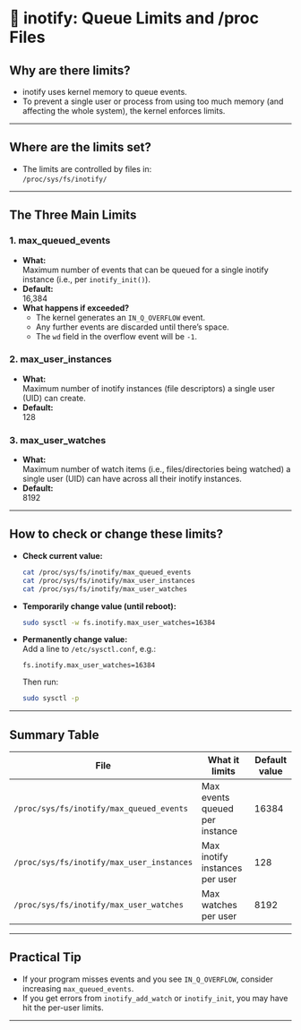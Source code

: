 # 📝 **inotify: Queue Limits and /proc Files**

## **Why are there limits?**
- inotify uses kernel memory to queue events.
- To prevent a single user or process from using too much memory (and affecting the whole system), the kernel enforces limits.

---

## **Where are the limits set?**
- The limits are controlled by files in:  
  `/proc/sys/fs/inotify/`

---

## **The Three Main Limits**

### 1. **max_queued_events**
- **What:**  
  Maximum number of events that can be queued for a single inotify instance (i.e., per `inotify_init()`).
- **Default:**  
  16,384
- **What happens if exceeded?**  
  - The kernel generates an `IN_Q_OVERFLOW` event.
  - Any further events are discarded until there’s space.
  - The `wd` field in the overflow event will be `-1`.

### 2. **max_user_instances**
- **What:**  
  Maximum number of inotify instances (file descriptors) a single user (UID) can create.
- **Default:**  
  128

### 3. **max_user_watches**
- **What:**  
  Maximum number of watch items (i.e., files/directories being watched) a single user (UID) can have across all their inotify instances.
- **Default:**  
  8192

---

## **How to check or change these limits?**

- **Check current value:**
  ```bash
  cat /proc/sys/fs/inotify/max_queued_events
  cat /proc/sys/fs/inotify/max_user_instances
  cat /proc/sys/fs/inotify/max_user_watches
  ```

- **Temporarily change value (until reboot):**
  ```bash
  sudo sysctl -w fs.inotify.max_user_watches=16384
  ```

- **Permanently change value:**  
  Add a line to `/etc/sysctl.conf`, e.g.:
  ```
  fs.inotify.max_user_watches=16384
  ```
  Then run:
  ```bash
  sudo sysctl -p
  ```

---

## **Summary Table**

| File                                 | What it limits                        | Default value |
|---------------------------------------|---------------------------------------|--------------|
| `/proc/sys/fs/inotify/max_queued_events`   | Max events queued per instance         | 16384        |
| `/proc/sys/fs/inotify/max_user_instances`  | Max inotify instances per user         | 128          |
| `/proc/sys/fs/inotify/max_user_watches`    | Max watches per user                   | 8192         |

---

## **Practical Tip**
- If your program misses events and you see `IN_Q_OVERFLOW`, consider increasing `max_queued_events`.
- If you get errors from `inotify_add_watch` or `inotify_init`, you may have hit the per-user limits.

---

